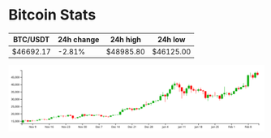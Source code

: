 # Bitcoin Stats

BTC/USDT|24h change|24h high|24h low|
|---|---|---|---|
|$46692.17|-2.81%|$48985.80|$46125.00|

<img src="./chart.svg">
